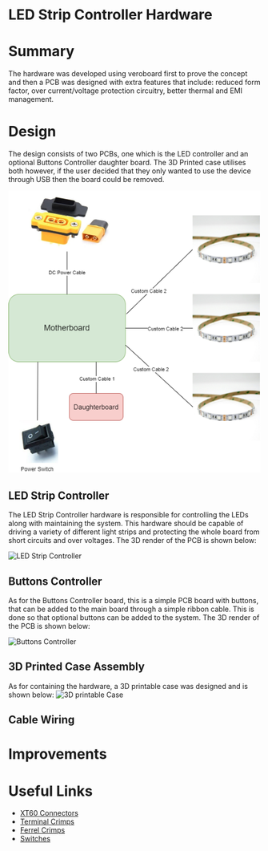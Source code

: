 # LED Strip Controller Hardware
# Summary
The hardware was developed using veroboard first to prove the concept and then a PCB was designed with extra features that include: reduced form factor, over current/voltage protection circuitry, better thermal and EMI management.
# Design
The design consists of two PCBs, one which is the LED controller and an optional Buttons Controller daughter board. The 3D Printed case utilises both however, if the user decided that they only wanted to use the device through USB then the board could be removed.

![Hardware Architecture](../docs/Diagrams-Hardware%20Architecture.png)

## LED Strip Controller

The LED Strip Controller hardware is responsible for controlling the LEDs along with maintaining the system. This hardware should be capable of driving a variety of different light strips and protecting the whole board from short circuits and over voltages. The 3D render of the PCB is shown below:

![LED Strip Controller]()

## Buttons Controller
As for the Buttons Controller board, this is a simple PCB board with buttons, that can be added to the main board through a simple ribbon cable. This is done so that optional buttons can be added to the system. The 3D render of the PCB is shown below:

![Buttons Controller]()

## 3D Printed Case Assembly

As for containing the hardware, a 3D printable case was designed and is shown below:
![3D printable Case]()

## Cable Wiring

# Improvements

# Useful Links
- [XT60 Connectors](https://www.aliexpress.com/item/1005004111518826.html?spm=a2g0o.order_list.0.0.44851802WtcK2c)
- [Terminal Crimps](https://www.aliexpress.com/item/1005004040825209.html?spm=a2g0o.productlist.0.0.7b09618cNrzGIX&algo_pvid=1400a7b4-9197-4d6a-b152-92a1a64300d6&algo_exp_id=1400a7b4-9197-4d6a-b152-92a1a64300d6-1&pdp_ext_f=%7B%22sku_id%22%3A%2212000028334234012%22%7D&pdp_npi=2%40dis%21GBP%216.94%215.2%21%21%21%21%21%402100bddb16647521768224542ea791%2112000028334234012%21sea&curPageLogUid=0NObb2zgCZaC)
- [Ferrel Crimps](https://www.aliexpress.com/item/1005004283026574.html?spm=a2g0o.detail.1000060.1.2b025a79uxZBof&gps-id=pcDetailBottomMoreThisSeller&scm=1007.13339.291025.0&scm_id=1007.13339.291025.0&scm-url=1007.13339.291025.0&pvid=82c1f2f2-f4eb-4113-b474-5a5eedb67d54&_t=gps-id:pcDetailBottomMoreThisSeller,scm-url:1007.13339.291025.0,pvid:82c1f2f2-f4eb-4113-b474-5a5eedb67d54,tpp_buckets:668%232846%238114%231999&pdp_ext_f=%7B%22sku_id%22%3A%2212000028621229126%22%2C%22sceneId%22%3A%223339%22%7D&pdp_npi=2%40dis%21GBP%218.57%215.57%21%21%21%21%21%40211b444016647521812691593e8c0a%2112000028621229126%21rec)
- [Switches](https://www.aliexpress.com/item/32743866390.html?spm=a2g0o.productlist.0.0.3cd4700cNdYXJ6&algo_pvid=e6b88297-a8ce-45f8-93eb-8b976bdea822&algo_exp_id=e6b88297-a8ce-45f8-93eb-8b976bdea822-3&pdp_ext_f=%7B%22sku_id%22%3A%2212000029574447281%22%7D&pdp_npi=2%40dis%21GBP%210.39%210.25%21%21%210.82%21%21%400b0a0ae216647521586066114e5989%2112000029574447281%21sea&curPageLogUid=3X8Abgou2M2X)
